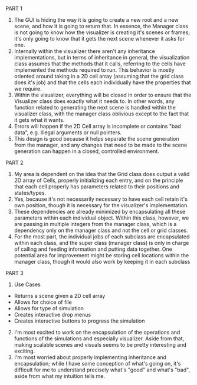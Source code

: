 
PART 1

1. The GUI is hiding the way it is going to create a new root and a new scene, and how it is going to return that. In essence, the Manager class is not going to know how the visualizer is creating it's scenes or frames; it's only going to know that it gets the next scene whenever it asks for one. 
2. Internally within the visualizer there aren't any inheritance implementations, but in terms of inheritance in general, the visualization class assumes that the methods that it calls, referring to the cells have implemented the methods required to run. This behavior is mostly oriented around taking in a 2D cell array (assuming that the grid class does it's job) and that the cells each individually have the properties that we require.
3. Within the visualizer, everything will be closed in order to ensure that the Visualizer class does exactly what it needs to. In other words, any function related to generating the next scene is handled within the visualizer class, with the manager class oblivious except to the fact that it gets what it wants. 
4. Errors will happen if the 2D Cell array is incomplete or contains "bad data", e.g. Illegal arguments or null pointers. 
5. This design is good because it helps separate the scene generation from the manager, and any changes that need to be made to the scene generation can happen in a closed, controlled environment.

PART 2

1. My area is dependent on the idea that the Grid class does output a valid 2D array of Cells, properly initializing each entry, and on the principle that each cell properly has parameters related to their positions and states/types.
2. Yes, because it's not necessarily necessary to have each cell retain it's own position, though it is necessary for the visualizer's implementation.
3. These dependencies are already minimized by encapsulating all these parameters within each individual object. Within this class, however, we are passing in multiple integers from the manager class, which is a dependency only on the manager class and not the cell or grid classes. 
4. For the most part, the individual jobs of each subclass are encapsulated within each class, and the super class (manager class) is only in charge of calling and feeding information and putting data together. One potential area for improvement might be storing cell locations within the manager class, though it would also work by keeping it in each subclass

PART 3

1. Use Cases
 * Returns a scene given a 2D cell array
 * Allows for choice of file
 * Allows for type of simulation
 * Creates interactive drop menus
 * Creates interactive buttons to progress the simulation
2. I'm most excited to work on the encapsulation of the operations and functions of the simulations and especially visualizer. Aside from that, making scalable scenes and visuals seems to be pretty interesting and exciting. 
3. I'm most worried about properly implementing inheritance and encapsulation; while I have some conception of what's going on, it's difficult for me to understand precisely what's "good" and what's "bad", aside from what my intuition tells me. 